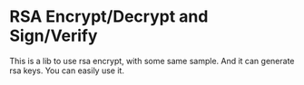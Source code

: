 RSA Encrypt/Decrypt and Sign/Verify
===================================

This is a lib to use rsa encrypt, with some same sample. 
And it can generate rsa keys. You can easily use it.